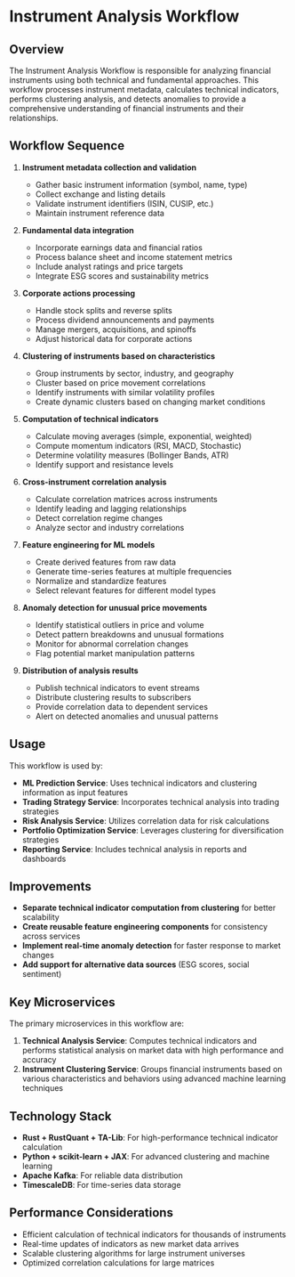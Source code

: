 # Instrument Analysis Workflow

## Overview
The Instrument Analysis Workflow is responsible for analyzing financial instruments using both technical and fundamental approaches. This workflow processes instrument metadata, calculates technical indicators, performs clustering analysis, and detects anomalies to provide a comprehensive understanding of financial instruments and their relationships.

## Workflow Sequence
1. **Instrument metadata collection and validation**
   - Gather basic instrument information (symbol, name, type)
   - Collect exchange and listing details
   - Validate instrument identifiers (ISIN, CUSIP, etc.)
   - Maintain instrument reference data

2. **Fundamental data integration**
   - Incorporate earnings data and financial ratios
   - Process balance sheet and income statement metrics
   - Include analyst ratings and price targets
   - Integrate ESG scores and sustainability metrics

3. **Corporate actions processing**
   - Handle stock splits and reverse splits
   - Process dividend announcements and payments
   - Manage mergers, acquisitions, and spinoffs
   - Adjust historical data for corporate actions

4. **Clustering of instruments based on characteristics**
   - Group instruments by sector, industry, and geography
   - Cluster based on price movement correlations
   - Identify instruments with similar volatility profiles
   - Create dynamic clusters based on changing market conditions

5. **Computation of technical indicators**
   - Calculate moving averages (simple, exponential, weighted)
   - Compute momentum indicators (RSI, MACD, Stochastic)
   - Determine volatility measures (Bollinger Bands, ATR)
   - Identify support and resistance levels

6. **Cross-instrument correlation analysis**
   - Calculate correlation matrices across instruments
   - Identify leading and lagging relationships
   - Detect correlation regime changes
   - Analyze sector and industry correlations

7. **Feature engineering for ML models**
   - Create derived features from raw data
   - Generate time-series features at multiple frequencies
   - Normalize and standardize features
   - Select relevant features for different model types

8. **Anomaly detection for unusual price movements**
   - Identify statistical outliers in price and volume
   - Detect pattern breakdowns and unusual formations
   - Monitor for abnormal correlation changes
   - Flag potential market manipulation patterns

9. **Distribution of analysis results**
   - Publish technical indicators to event streams
   - Distribute clustering results to subscribers
   - Provide correlation data to dependent services
   - Alert on detected anomalies and unusual patterns

## Usage
This workflow is used by:
- **ML Prediction Service**: Uses technical indicators and clustering information as input features
- **Trading Strategy Service**: Incorporates technical analysis into trading strategies
- **Risk Analysis Service**: Utilizes correlation data for risk calculations
- **Portfolio Optimization Service**: Leverages clustering for diversification strategies
- **Reporting Service**: Includes technical analysis in reports and dashboards

## Improvements
- **Separate technical indicator computation from clustering** for better scalability
- **Create reusable feature engineering components** for consistency across services
- **Implement real-time anomaly detection** for faster response to market changes
- **Add support for alternative data sources** (ESG scores, social sentiment)

## Key Microservices
The primary microservices in this workflow are:
1. **Technical Analysis Service**: Computes technical indicators and performs statistical analysis on market data with high performance and accuracy
2. **Instrument Clustering Service**: Groups financial instruments based on various characteristics and behaviors using advanced machine learning techniques

## Technology Stack
- **Rust + RustQuant + TA-Lib**: For high-performance technical indicator calculation
- **Python + scikit-learn + JAX**: For advanced clustering and machine learning
- **Apache Kafka**: For reliable data distribution
- **TimescaleDB**: For time-series data storage

## Performance Considerations
- Efficient calculation of technical indicators for thousands of instruments
- Real-time updates of indicators as new market data arrives
- Scalable clustering algorithms for large instrument universes
- Optimized correlation calculations for large matrices
